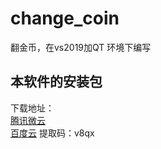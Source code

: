 # change_coin
翻金币，在vs2019加QT 环境下编写
## 本软件的安装包
下载地址：  
[腾讯微云](https://share.weiyun.com/5fLlcb0)  
[百度云](https://pan.baidu.com/s/1Hlf0RS2E1OcnbsQz_TIUyw)  提取码：v8qx 
